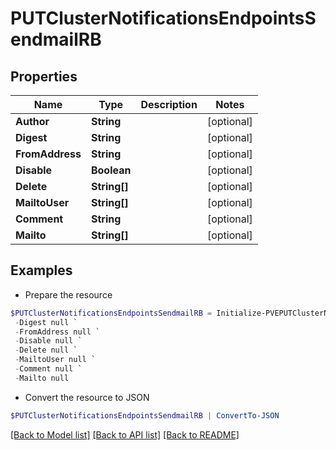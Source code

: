 # PUTClusterNotificationsEndpointsSendmailRB
## Properties

Name | Type | Description | Notes
------------ | ------------- | ------------- | -------------
**Author** | **String** |  | [optional] 
**Digest** | **String** |  | [optional] 
**FromAddress** | **String** |  | [optional] 
**Disable** | **Boolean** |  | [optional] 
**Delete** | **String[]** |  | [optional] 
**MailtoUser** | **String[]** |  | [optional] 
**Comment** | **String** |  | [optional] 
**Mailto** | **String[]** |  | [optional] 

## Examples

- Prepare the resource
```powershell
$PUTClusterNotificationsEndpointsSendmailRB = Initialize-PVEPUTClusterNotificationsEndpointsSendmailRB  -Author null `
 -Digest null `
 -FromAddress null `
 -Disable null `
 -Delete null `
 -MailtoUser null `
 -Comment null `
 -Mailto null
```

- Convert the resource to JSON
```powershell
$PUTClusterNotificationsEndpointsSendmailRB | ConvertTo-JSON
```

[[Back to Model list]](../README.md#documentation-for-models) [[Back to API list]](../README.md#documentation-for-api-endpoints) [[Back to README]](../README.md)


